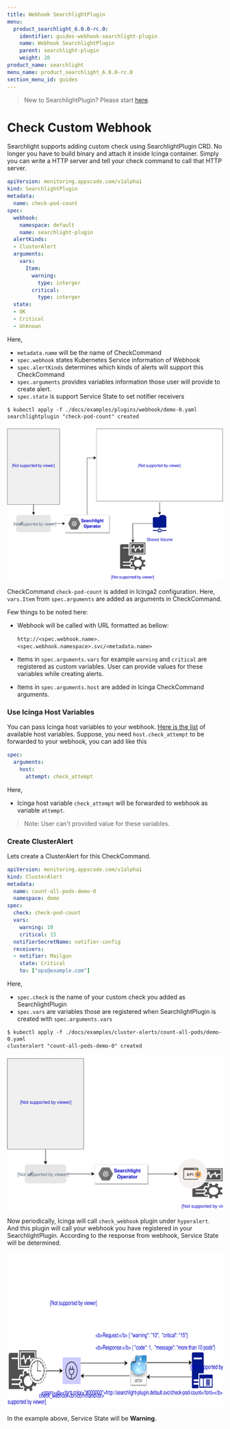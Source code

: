 ```yaml
---
title: Webhook SearchlightPlugin
menu:
  product_searchlight_6.0.0-rc.0:
    identifier: guides-webhook-searchlight-plugin
    name: Webhook SearchlightPlugin
    parent: searchlight-plugin
    weight: 20
product_name: searchlight
menu_name: product_searchlight_6.0.0-rc.0
section_menu_id: guides
---
```


> New to SearchlightPlugin? Please start [here](/docs/setup/developer-guide/webhook-plugin.md).

# Check Custom Webhook

Searchlight supports adding custom check using SearchlightPlugin CRD. No longer you have to build binary and attach it inside Icinga container.
Simply you can write a HTTP server and tell your check command to call that HTTP server.

```yaml
apiVersion: monitoring.appscode.com/v1alpha1
kind: SearchlightPlugin
metadata:
  name: check-pod-count
spec:
  webhook:
    namespace: default
    name: searchlight-plugin
  alertKinds:
  - ClusterAlert
  arguments:
    vars:
      Item:
        warning:
          type: interger
        critical:
          type: interger
  state:
  - OK
  - Critical
  - Unknown
```

Here,

- `metadata.name` will be the name of CheckCommand
- `spec.webhook` states Kubernetes Service information of Webhook
- `spec.alertKinds` determines which kinds of alerts will support this CheckCommand
- `spec.arguments` provides variables information those user will provide to create alert.
- `spec.state` is support Service State to set notifier receivers

```console
$ kubectl apply -f ./docs/examples/plugins/webhook/demo-0.yaml 
searchlightplugin "check-pod-count" created
```

<p align="center">
  <img alt="lifecycle"  src="/docs/images/plugin/add-plugin.svg" width="581" height="362">
</p>

CheckCommand `check-pod-count` is added in Icinga2 configuration. Here, `vars.Item` from `spec.arguments` are added as arguments in CheckCommand.

Few things to be noted here:

- Webhook will be called with URL formatted as bellow:
  
  `http://<spec.webhook.name>.<spec.webhook.namespace>.svc/<metadata.name>`
- Items in `spec.arguments.vars` for example `warning` and `critical` are registered as custom variables. User can provide values for these variables while creating alerts.
- Items in `spec.arguments.host` are added in Icinga CheckCommand arguments.

### Use Icinga Host Variables

You can pass Icinga host variables to your webhook. [Here is the list](https://www.icinga.com/docs/icinga2/latest/doc/03-monitoring-basics/#host-runtime-macros) of available host variables.
Suppose, you need `host.check_attempt` to be forwarded to your webhook, you can add like this

```yaml
spec:
  arguments:
    host:
      attempt: check_attempt
```

Here,

- Icinga host variable `check_attempt` will be forwarded to webhook as variable `attempt`.

> Note: User can't provided value for these variables.


### Create ClusterAlert

Lets create a ClusterAlert for this CheckCommand.

```yaml
apiVersion: monitoring.appscode.com/v1alpha1
kind: ClusterAlert
metadata:
  name: count-all-pods-demo-0
  namespace: demo
spec:
  check: check-pod-count
  vars:
    warning: 10
    critical: 15
  notifierSecretName: notifier-config
  receivers:
  - notifier: Mailgun
    state: Critical
    to: ["ops@example.com"]
```

Here,

- `spec.check` is the name of your custom check you added as SearchlightPlugin
- `spec.vars` are variables those are registered when SearchlightPlugin is created with `spec.arguments.vars`

```console
$ kubectl apply -f ./docs/examples/cluster-alerts/count-all-pods/demo-0.yaml
clusteralert "count-all-pods-demo-0" created
```

<p align="center">
  <img alt="lifecycle"  src="/docs/images/plugin/add-alert.svg" width="581" height="362">
</p>

Now periodically, Icinga will call `check_webhook` plugin under `hyperalert`.
And this plugin will call your webhook you have registered in your SearchlightPlugin. According to the response from webhook, Service State will be determined.

<p align="center">
  <img alt="lifecycle"  src="/docs/images/plugin/call-webhook.svg" width="581" height="362">
</p>

In the example above, Service State will be **Warning**.

